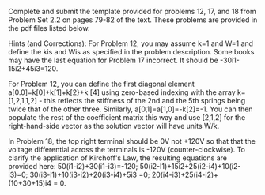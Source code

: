 Complete and submit the template provided for problems 12, 17, and 18 from Problem Set 2.2 on pages 79-82 of the text.  These problems are provided in the pdf files listed below.

Hints (and Corrections): For Problem 12, you may assume k=1 and W=1 and define the kis and Wis as specified in the problem description. Some books may have the last equation for Problem 17 incorrect.  It should be -30i1-15i2+45i3=120. 

For Problem 12, you can define the first diagonal element a[0.0]=k[0]+k[1]+k[2}+k [4] using zero-based indexing with the array k=[1,2,1,1,2] - this reflects the stiffness of the 2nd and the 5th springs being twice that of the other three.  Similarly, a[0,1]=a[1,0]=-k[2]=-1.  You can then populate the rest of the coefficient matrix this way and use [2,1,2] for the right-hand-side vector as the solution vector will have units W/k. 

In Problem 18, the top right terminal should be 0V not +120V so that that the voltage differential across the terminals is -120V (counter-clockwise). To clarify the application of Kirchoff's Law, the resulting equations are provided here:  50(i1-i2)+30(i1-i3)=-120;  50(i2-I1)+15i2+25(i2-i4)+10(i2-i3)=0; 30(i3-i1)+10(i3-i2)+20(i3-i4)+5i3 =0; 20(i4-i3)+25(i4-i2)+(10+30+15)i4 = 0.